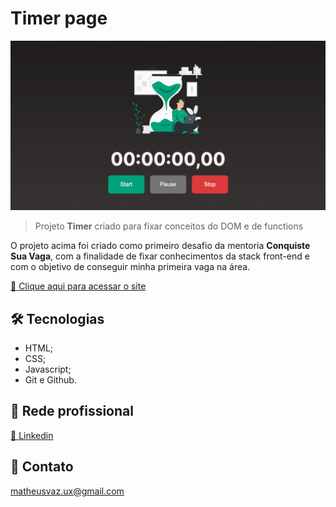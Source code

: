 # Timer page

![preview](/./github/timer.png)

> Projeto **Timer** criado para fixar conceitos do DOM e de functions

O projeto acima foi criado como primeiro desafio da mentoria **Conquiste Sua Vaga**, com a finalidade de fixar conhecimentos da stack front-end e com o objetivo de conseguir minha primeira vaga na área.

[🔗 Clique aqui para acessar o site](https://matheusvaz-dev.github.io/timer/)

## 🛠️ Tecnologias

- HTML;
- CSS;
- Javascript;
- Git e Github.

## 💼 Rede profissional

[🔗 Linkedin](https://www.linkedin.com/in/matheuxdesigner/)

## 📧 Contato

matheusvaz.ux@gmail.com

